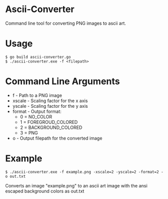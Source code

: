 # Ascii-Converter
Command line tool for converting PNG images to ascii art.

# Usage

```Console
$ go build ascii-converter.go
$ ./ascii-converter.exe -f <filepath>
```

# Command Line Arguments

- f - Path to a PNG image
- xscale - Scaling factor for the x axis
- yscale - Scaling factor for the y axis
- format - Output format:
    - 0 = NO_COLOR
    - 1 = FOREGROUD_COLORED
    - 2 = BACKGROUND_COLORED
    - 3 = PNG
- o - Output filepath for the converted image

# Example

```Console
$ ./ascii-converter.exe -f example.png -xscale=2 -yscale=2 -format=2 -o out.txt
```
Converts an image "example.png" to an ascii art image with the ansi escaped background colors as out.txt
